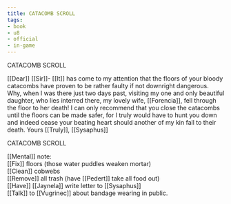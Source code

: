 ```yaml
---
title: CATACOMB SCROLL
tags:
- book
- u8
- official
- in-game
---
```


CATACOMB SCROLL  
  
[[Dear]] [[Sir]]- [[It]] has come to my attention that the floors of your bloody catacombs have proven to be rather faulty if not downright dangerous. Why, when I was there just two days past, visiting my one and only beautiful daughter, who lies interred there, my lovely wife, [[Forencia]], fell through the floor to her death! I can only recommend that you close the catacombs until the floors can be made safer, for I truly would have to hunt you down and indeed cease your beating heart should another of my kin fall to their death. Yours [[Truly]], [[Sysaphus]]

CATACOMB SCROLL  
  
[[Mental]] note:  
[[Fix]] floors (those water puddles weaken mortar)  
[[Clean]] cobwebs  
[[Remove]] all trash (have [[Pedert]] take all food out)  
[[Have]] [[Jaynela]] write letter to [[Sysaphus]]  
[[Talk]] to [[Vugrinec]] about bandage wearing in public.  